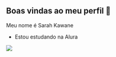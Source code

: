 ## Boas vindas ao meu perfil 👋

Meu nome é Sarah Kawane 

- Estou estudando na Alura

![](https://media1.tenor.com/m/Nt6Zju-KjTsAAAAC/luffy-one-piece.gif)
